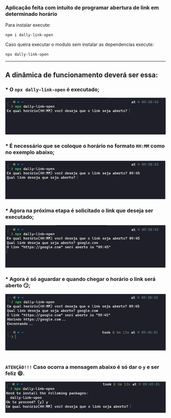 ### Aplicação feita com intuito de programar abertura de link em determinado horário

Para instalar execute:
~~~
npm i dally-link-open
~~~

Caso queira executar o modulo sem instalar as dependencias execute:
~~~
npx dally-link-open
~~~
---
## A dinâmica de funcionamento deverá ser essa:

### * O `npx dally-link-open` é executado;

<img src="./images/01.png"/>

### * É necessário que se coloque o horário no formato `HH:MM` como no exemplo abaixo;

<img src="./images/02.png"/>

### * Agora na próxima etapa é solicitado o link que deseja ser executado;

<img src="./images/03.png"/>

### * Agora é só aguardar e quando chegar o horário o link será aberto :smirk:;

<img src="./images/04.png"/>

#
### `ATENÇÃO!!!` Caso ocorra a mensagem abaixo é só dar o `y` e ser feliz :smile:.

<img src="./images/05.png"/>